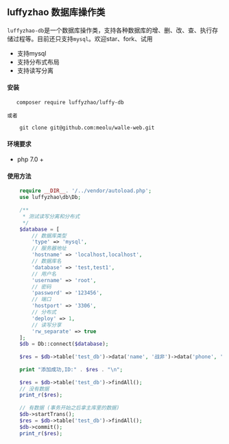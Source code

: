 ## luffyzhao 数据库操作类
`luffyzhao-db`是一个数据库操作类，支持各种数据库的增、删、改、查、执行存储过程等。目前还只支持`mysql`。欢迎star、fork、试用 


* 支持mysql
* 支持分布式布局
* 支持读写分离

#### 安装
 ```
    composer require luffyzhao/luffy-db
 ```
    或者
```
    git clone git@github.com:meolu/walle-web.git
```
#### 环境要求
* php 7.0 +
#### 使用方法
```php
    require __DIR__. '/../vendor/autoload.php';
    use luffyzhao\db\Db;
    
    /**
     * 测试读写分离和分布式
     */
    $database = [
        // 数据库类型
        'type' => 'mysql',
        // 服务器地址
        'hostname' => 'localhost,localhost',
        // 数据库名
        'database' => 'test,test1',
        // 用户名
        'username' => 'root',
        // 密码
        'password' => '123456',
        // 端口
        'hostport' => '3306',
        // 分布式
        'deploy' => 1,
        // 读写分享
        'rw_separate' => true
    ];
    $db = Db::connect($database);
    
    $res = $db->table('test_db')->data('name', '战非')->data('phone', '15215214578')->insert();
    
    print "添加成功,ID:" . $res . "\n";
    
    $res = $db->table('test_db')->findAll();
    // 没有数据 
    print_r($res);
    
    // 有数据 (事务开始之后拿主库里的数据)
    $db->startTrans();
    $res = $db->table('test_db')->findAll();
    $db->commit();
    print_r($res);
```
